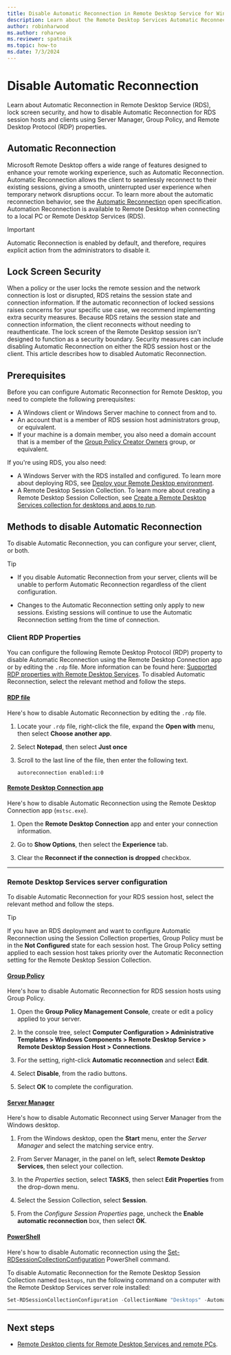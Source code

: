 ```yaml
---
title: Disable Automatic Reconnection in Remote Desktop Service for Windows Server
description: Learn about the Remote Desktop Services Automatic Reconnection feature, lock screen security, and how to disable Automatic Reconnection.
author: robinharwood
ms.author: roharwoo
ms.reviewer: spatnaik
ms.topic: how-to
ms.date: 7/3/2024
---
```

# Disable Automatic Reconnection

Learn about Automatic Reconnection in Remote Desktop Service (RDS), lock screen security, and how to disable Automatic Reconnection for RDS session hosts and clients using Server Manager, Group Policy, and Remote Desktop Protocol (RDP) properties.

## Automatic Reconnection

Microsoft Remote Desktop offers a wide range of features designed to enhance your remote working experience, such as Automatic Reconnection. Automatic Reconnection allows the client to seamlessly reconnect to their existing sessions, giving a smooth, uninterrupted user experience when temporary network disruptions occur. To learn more about the automatic reconnection behavior, see the [Automatic Reconnection](/openspecs/windows_protocols/ms-rdpbcgr/e729948a-3f4e-4568-9aef-d355e30b5389) open specification. Automation Reconnection is available to Remote Desktop when connecting to a local PC or Remote Desktop Services (RDS).

> [!IMPORTANT]
> Automatic Reconnection is enabled by default, and therefore, requires explicit action from the administrators to disable it.

## Lock Screen Security

When a policy or the user locks the remote session and the network connection is lost or disrupted, RDS retains the session state and connection information. If the automatic reconnection of locked sessions raises concerns for your specific use case, we recommend implementing extra security measures. Because RDS retains the session state and connection information, the client reconnects without needing to reauthenticate. The lock screen of the Remote Desktop session isn't designed to function as a security boundary.  Security measures can include disabling Automatic Reconnection on either the RDS session host or the client. This article describes how to disabled Automatic Reconnection.

## Prerequisites

Before you can configure Automatic Reconnection for Remote Desktop, you need to complete the following
prerequisites:

- A Windows client or Windows Server machine to connect from and to.
- An account that is a member of RDS session host administrators group, or equivalent.
- If your machine is a domain member, you also need a domain account that is a member of the
  [Group Policy Creator Owners](../../identity/ad-ds/manage/understand-security-groups.md#group-policy-creator-owners)
  group, or equivalent.

If you're using RDS, you also need:

- A Windows Server with the RDS installed and configured. To learn more about deploying RDS, see [Deploy your Remote Desktop environment](rds-deploy-infrastructure.md).
- A Remote Desktop Session Collection. To learn more about creating a Remote Desktop Session Collection, see [Create a Remote Desktop Services collection for desktops and apps to run](rds-create-collection.md).

## Methods to disable Automatic Reconnection

To disable Automatic Reconnection, you can configure your server, client, or both.

> [!TIP]
>
> - If you disable Automatic Reconnection from your server, clients will be unable to perform Automatic Reconnection regardless of the client configuration.
>
> - Changes to the Automatic Reconnection setting only apply to new sessions. Existing sessions will continue to use the Automatic Reconnection setting from the time of connection.

### Client RDP Properties

You can configure the following Remote Desktop Protocol (RDP) property to disable Automatic Reconnection using the Remote Desktop Connection app or by editing the `.rdp` file. More information can be found here: [Supported RDP properties with Remote Desktop Services](clients/rdp-files.md#supported-rdp-properties-with-remote-desktop-services). To disabled Automatic Reconnection, select the relevant method and follow the steps.

#### [RDP file](#tab/rdpfile)

Here's how to disable Automatic Reconnection by editing the `.rdp` file.

1. Locate your `.rdp` file, right-click the file, expand the **Open with** menu, then select **Choose another app**.

1. Select **Notepad**, then select **Just once**

1. Scroll to the last line of the file, then enter the following text.

   ```RDP
   autoreconnection enabled:i:0
   ```

#### [Remote Desktop Connection app](#tab/mstsc)

Here's how to disable Automatic Reconnection using the Remote Desktop Connection app (`mstsc.exe`).

1. Open the **Remote Desktop Connection** app and enter your connection information.

1. Go to **Show Options**, then select the **Experience** tab.

1. Clear the **Reconnect if the connection is dropped** checkbox.

---

### Remote Desktop Services server configuration

To disable Automatic Reconnection for your RDS session host, select the relevant method and follow the steps.

> [!TIP]
> If you have an RDS deployment and want to configure Automatic Reconnection using the Session Collection properties, Group Policy must be in the **Not Configured** state for each session host. The Group Policy setting applied to each session host takes priority over the Automatic Reconnection setting for the Remote Desktop Session Collection.

#### [Group Policy](#tab/gpo)

Here's how to disable Automatic Reconnection for RDS session hosts using Group Policy.

1. Open the **Group Policy Management Console**, create or edit a policy applied to your server.

1. In the console tree, select **Computer Configuration > Administrative Templates > Windows Components > Remote Desktop Service > Remote Desktop Session Host > Connections**.

1. For the setting, right-click **Automatic reconnection** and select **Edit**.

1. Select **Disable**, from the radio buttons.

1. Select **OK** to complete the configuration.

#### [Server Manager](#tab/servermanager)

Here's how to disable Automatic Reconnect using Server Manager from the Windows desktop.

1. From the Windows desktop, open the **Start** menu, enter the *Server Manager* and select the matching service entry.

1. From Server Manager, in the panel on left, select **Remote Desktop Services**, then select your collection.

1. In the *Properties* section, select **TASKS**, then select **Edit Properties** from the drop-down menu.

1. Select the Session Collection, select **Session**.

1. From the *Configure Session Properties* page, uncheck the **Enable automatic reconnection** box, then select **OK**.

#### [PowerShell](#tab/powershell)

Here's how to disable Automatic reconnection using the
[Set-RDSessionCollectionConfiguration](/powershell/module/remotedesktop/Set-RDSessionCollectionConfiguration) PowerShell
command.

To disable Automatic Reconnection for the Remote Desktop Session Collection named `Desktops`, run the
following command on a computer with the Remote Desktop Services server role installed:

```powershell
Set-RDSessionCollectionConfiguration -CollectionName "Desktops" -AutomaticReconnectionEnabled $false
```

---

## Next steps

- [Remote Desktop clients for Remote Desktop Services and remote PCs](clients/remote-desktop-clients.md).
